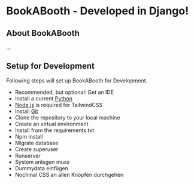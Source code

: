 # BookABooth - Developed in Django!
## About BookABooth
...
## Setup for Development
Following steps will set up BookABooth for Development.
- Recommended, but optional: Get an IDE
- Install a current [Python](https://www.python.org/downloads/)
- [Node.js](https://nodejs.org/en/download) is required for TailwindCSS
- Install [Git](https://git-scm.com/downloads)
- Clone the repository to your local machine
- Create an virtual environment
- Install from the requirements.txt
- Npm install
- Migrate database
- Create superuser
- Runserver
- System anlegen muss
- Dummydata einfügen
- Nochmal CSS an allen Knöpfen durchgehen
